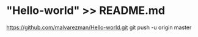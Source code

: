 # "Hello-world" >> README.md
 https://github.com/malvarezman/Hello-world.git
git push -u origin master

